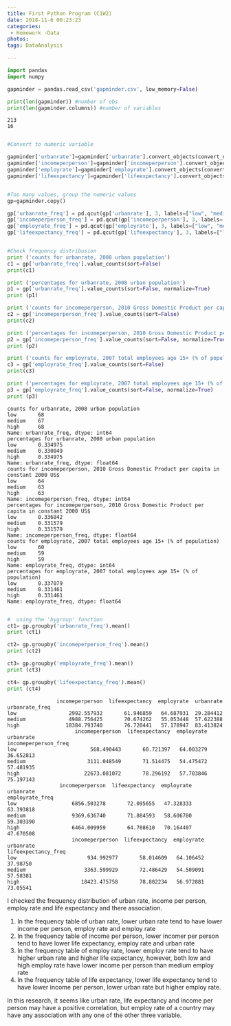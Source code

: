 ```yaml
---
title: First Python Program (C1W2)
date: 2018-11-6 00:23:23
categories:
 - Homework -Data
photos:
tags: DataAnalysis

---
```


```python
import pandas
import numpy

gapminder = pandas.read_csv('gapminder.csv', low_memory=False)

print(len(gapminder)) #number of obs
print(len(gapminder.columns)) #number of variables
```

    213
    16



```python

#Convert to numeric variable

gapminder['urbanrate']=gapminder['urbanrate'].convert_objects(convert_numeric=True)
gapminder['incomeperperson']=gapminder['incomeperperson'].convert_objects(convert_numeric=True)
gapminder['employrate']=gapminder['employrate'].convert_objects(convert_numeric=True)
gapminder['lifeexpectancy']=gapminder['lifeexpectancy'].convert_objects(convert_numeric=True)


#Too many values, group the numeric values
gp=gapminder.copy()

gp['urbanrate_freq'] = pd.qcut(gp['urbanrate'], 3, labels=["low", "medium", "high"])
gp['incomeperperson_freq'] = pd.qcut(gp['incomeperperson'], 3, labels=["low", "medium", "high"])
gp['employrate_freq'] = pd.qcut(gp['employrate'], 3, labels=["low", "medium", "high"])
gp['lifeexpectancy_freq'] = pd.qcut(gp['lifeexpectancy'], 3, labels=["low", "medium", "high"])

```



```python

#Check frequency distribusion
print ('counts for urbanrate, 2008 urban population')
c1 = gp['urbanrate_freq'].value_counts(sort=False)
print(c1)

print ('percentages for urbanrate, 2008 urban population')
p1 = gp['urbanrate_freq'].value_counts(sort=False, normalize=True)
print (p1)

print ('counts for incomeperperson, 2010 Gross Domestic Product per capita in constant 2000 US$')
c2 = gp['incomeperperson_freq'].value_counts(sort=False)
print(c2)

print ('percentages for incomeperperson, 2010 Gross Domestic Product per capita in constant 2000 US$')
p2 = gp['incomeperperson_freq'].value_counts(sort=False, normalize=True)
print (p2)

print ('counts for employrate, 2007 total employees age 15+ (% of population)')
c3 = gp['employrate_freq'].value_counts(sort=False)
print(c3)

print ('percentages for employrate, 2007 total employees age 15+ (% of population)')
p3 = gp['employrate_freq'].value_counts(sort=False, normalize=True)
print (p3)
```

    counts for urbanrate, 2008 urban population
    low       68
    medium    67
    high      68
    Name: urbanrate_freq, dtype: int64
    percentages for urbanrate, 2008 urban population
    low       0.334975
    medium    0.330049
    high      0.334975
    Name: urbanrate_freq, dtype: float64
    counts for incomeperperson, 2010 Gross Domestic Product per capita in constant 2000 US$
    low       64
    medium    63
    high      63
    Name: incomeperperson_freq, dtype: int64
    percentages for incomeperperson, 2010 Gross Domestic Product per capita in constant 2000 US$
    low       0.336842
    medium    0.331579
    high      0.331579
    Name: incomeperperson_freq, dtype: float64
    counts for employrate, 2007 total employees age 15+ (% of population)
    low       60
    medium    59
    high      59
    Name: employrate_freq, dtype: int64
    percentages for employrate, 2007 total employees age 15+ (% of population)
    low       0.337079
    medium    0.331461
    high      0.331461
    Name: employrate_freq, dtype: float64



```python

#  using the 'bygroup' function
ct1= gp.groupby('urbanrate_freq').mean()
print (ct1)

ct2= gp.groupby('incomeperperson_freq').mean()
print (ct2)

ct3= gp.groupby('employrate_freq').mean()
print (ct3)

ct4= gp.groupby('lifeexpectancy_freq').mean()
print (ct4)
```

                    incomeperperson  lifeexpectancy  employrate  urbanrate
    urbanrate_freq                                                        
    low                 2992.557932       61.946859   64.687931  29.284412
    medium              4988.756425       70.674262   55.053448  57.622388
    high               18384.793740       76.720441   57.178947  83.413824
                          incomeperperson  lifeexpectancy  employrate  urbanrate
    incomeperperson_freq                                                        
    low                        568.490443       60.721397   64.003279  36.652813
    medium                    3111.048549       71.514475   54.475472  57.481935
    high                     22673.081072       78.296192   57.703846  75.197143
                     incomeperperson  lifeexpectancy  employrate  urbanrate
    employrate_freq                                                        
    low                  6856.503278       72.095655   47.328333  63.393818
    medium               9369.636740       71.884593   58.606780  59.303390
    high                 6464.009959       64.708610   70.164407  47.670508
                         incomeperperson  lifeexpectancy  employrate  urbanrate
    lifeexpectancy_freq                                                        
    low                       934.992977       58.014609   64.106452   37.98750
    medium                   3363.599929       72.486429   54.509091   57.58381
    high                    18423.475758       78.802234   56.972881   73.05541



I checked the frequency distribution of urban rate, income per person, employ rate and life expectancy and there association.

1.  In the frequency table of urban rate, lower urban rate tend to have lower income per person, employ rate and employ rate
2.  In the frequency table of income per person, lower incomer per person tend to have lower life expectancy, employ rate and urban rate
3.  In the frequency table of employ rate, lower employ rate tend to have higher urban rate and higher life expectancy, however, both low and high employ rate have lower income per person than medium employ rate
4.  In the frequency table of life expectancy, lower life expectancy tend to have lower income per person, lower urban rate but higher employ rate.

In this research, it seems like urban rate, life expectancy and income per person may have a positive correlation, but employ rate of a country may have any association with any one of the other three variable.